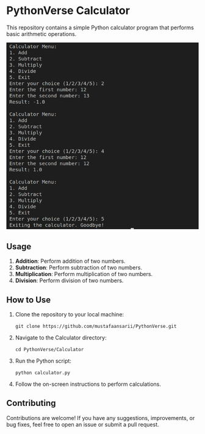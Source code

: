 # PythonVerse Calculator

This repository contains a simple Python calculator program that performs basic arithmetic operations.

![Calculator](/Calculator/assets/cal1.png)
## Usage

1. **Addition**: Perform addition of two numbers.
2. **Subtraction**: Perform subtraction of two numbers.
3. **Multiplication**: Perform multiplication of two numbers.
4. **Division**: Perform division of two numbers.

## How to Use

1. Clone the repository to your local machine:
    ```
    git clone https://github.com/mustafaansarii/PythonVerse.git
    ```

2. Navigate to the Calculator directory:
    ```
    cd PythonVerse/Calculator
    ```

3. Run the Python script:
    ```
    python calculator.py
    ```

4. Follow the on-screen instructions to perform calculations.

## Contributing

Contributions are welcome! If you have any suggestions, improvements, or bug fixes, feel free to open an issue or submit a pull request.
